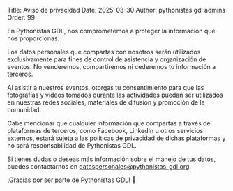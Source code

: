 Title: Aviso de privacidad
Date: 2025-03-30
Author: pythonistas gdl admins
Order: 99


En Pythonistas GDL, nos comprometemos a proteger la información que nos proporcionas.

Los datos personales que compartas con nosotros serán utilizados exclusivamente para fines de control de asistencia y organización de eventos. No venderemos, compartiremos ni cederemos tu información a terceros.

Al asistir a nuestros eventos, otorgas tu consentimiento para que las fotografías y videos tomados durante las actividades puedan ser utilizados en nuestras redes sociales, materiales de difusión y promoción de la comunidad.

Cabe mencionar que cualquier información que compartas a través de plataformas de terceros, como Facebook, LinkedIn u otros servicios externos, estará sujeta a las políticas de privacidad de dichas plataformas y no será responsabilidad de Pythonistas GDL.

Si tienes dudas o deseas más información sobre el manejo de tus datos, puedes contactarnos en [datospersonales@pythonistas-gdl.org](mailto:datospersonales@pythonistas-gdl.org).

¡Gracias por ser parte de Pythonistas GDL! 🐍
